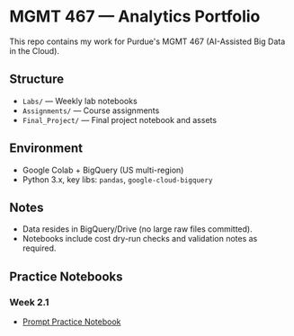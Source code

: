 # MGMT 467 — Analytics Portfolio
This repo contains my work for Purdue's MGMT 467 (AI-Assisted Big Data in the Cloud).

## Structure
- `Labs/` — Weekly lab notebooks
- `Assignments/` — Course assignments
- `Final_Project/` — Final project notebook and assets
  
## Environment
- Google Colab + BigQuery (US multi-region)
- Python 3.x, key libs: `pandas`, `google-cloud-bigquery`
  
## Notes
- Data resides in BigQuery/Drive (no large raw files committed).
- Notebooks include cost dry-run checks and validation notes as required.

## Practice Notebooks
### Week 2.1
- [Prompt Practice Notebook](notebooks/week2-1-prompt-practice.ipynb)

